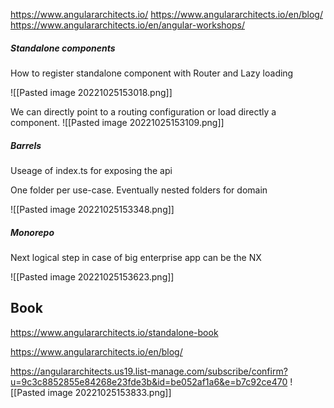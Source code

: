 https://www.angulararchitects.io/
https://www.angulararchitects.io/en/blog/
https://www.angulararchitects.io/en/angular-workshops/

##### Standalone components

How to register standalone component with Router and Lazy loading

![[Pasted image 20221025153018.png]]

We can directly point to a routing configuration or load directly a component.
![[Pasted image 20221025153109.png]]


##### Barrels
Useage of index.ts for exposing the api

One folder per use-case. Eventually nested folders for domain

![[Pasted image 20221025153348.png]]

##### Monorepo
Next logical step in case of big enterprise app can be the NX

![[Pasted image 20221025153623.png]]

## Book
https://www.angulararchitects.io/standalone-book

https://www.angulararchitects.io/en/blog/

https://angulararchitects.us19.list-manage.com/subscribe/confirm?u=9c3c8852855e84268e23fde3b&id=be052af1a6&e=b7c92ce470
![[Pasted image 20221025153833.png]]